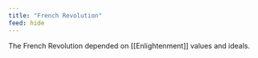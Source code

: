 ```yaml
---
title: "French Revolution"
feed: hide
---
```


The French Revolution depended on [[Enlightenment]] values and ideals. 